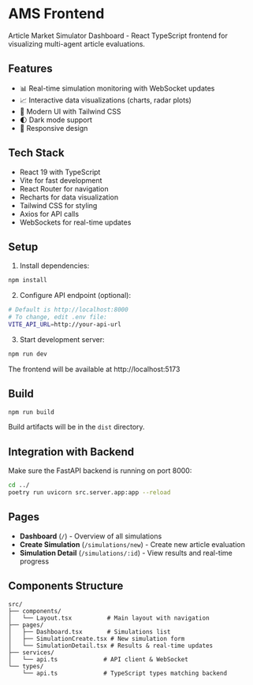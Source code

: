 # AMS Frontend

Article Market Simulator Dashboard - React TypeScript frontend for visualizing multi-agent article evaluations.

## Features

- 📊 Real-time simulation monitoring with WebSocket updates
- 📈 Interactive data visualizations (charts, radar plots)
- 🎨 Modern UI with Tailwind CSS
- 🌓 Dark mode support
- 📱 Responsive design

## Tech Stack

- React 19 with TypeScript
- Vite for fast development
- React Router for navigation
- Recharts for data visualization
- Tailwind CSS for styling
- Axios for API calls
- WebSockets for real-time updates

## Setup

1. Install dependencies:
```bash
npm install
```

2. Configure API endpoint (optional):
```bash
# Default is http://localhost:8000
# To change, edit .env file:
VITE_API_URL=http://your-api-url
```

3. Start development server:
```bash
npm run dev
```

The frontend will be available at http://localhost:5173

## Build

```bash
npm run build
```

Build artifacts will be in the `dist` directory.

## Integration with Backend

Make sure the FastAPI backend is running on port 8000:

```bash
cd ../
poetry run uvicorn src.server.app:app --reload
```

## Pages

- **Dashboard** (`/`) - Overview of all simulations
- **Create Simulation** (`/simulations/new`) - Create new article evaluation
- **Simulation Detail** (`/simulations/:id`) - View results and real-time progress

## Components Structure

```
src/
├── components/
│   └── Layout.tsx          # Main layout with navigation
├── pages/
│   ├── Dashboard.tsx       # Simulations list
│   ├── SimulationCreate.tsx # New simulation form
│   └── SimulationDetail.tsx # Results & real-time updates
├── services/
│   └── api.ts             # API client & WebSocket
└── types/
    └── api.ts             # TypeScript types matching backend
```